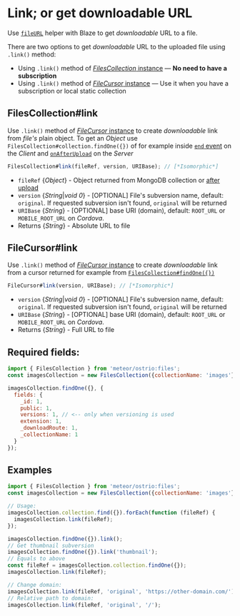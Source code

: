 # Link; or get downloadable URL

Use [`fileURL`](https://github.com/veliovgroup/Meteor-Files/blob/master/docs/template-helper.md) helper with Blaze to get *downloadable* URL to a file.

There are two options to get *downloadable* URL to the uploaded file using `.link()` method:

- Using `.link()` method of [*FilesCollection* instance](https://github.com/veliovgroup/Meteor-Files/blob/master/docs/constructor.md) — __No need to have a subscription__
- Using `.link()` method of [*FileCursor* instance](https://github.com/veliovgroup/Meteor-Files/blob/master/docs/FileCursor.md) — Use it when you have a subscription or local static collection

## FilesCollection#link

Use `.link()` method of [*FileCursor* instance](https://github.com/veliovgroup/Meteor-Files/blob/master/docs/FileCursor.md) to create *downloadable* link from *file's* plain object. To get an *Object* use `FilesCollection#collection.findOne({})` of for example inside [`end` event](https://github.com/veliovgroup/Meteor-Files/blob/master/docs/insert.md) on the *Client* and [`onAfterUpload`](https://github.com/veliovgroup/Meteor-Files/blob/master/docs/constructor.md) on the *Server*

```js
FilesCollection#link(fileRef, version, URIBase); // [*Isomorphic*]
```

- `fileRef` {*Object*} - Object returned from MongoDB collection or [after upload](https://github.com/veliovgroup/meteor-files-website/blob/master/imports/client/upload/upload-form.js#L194-L205)
- `version` {*String*|*void 0*} - [OPTIONAL] File's subversion name, default: `original`. If requested subversion isn't found, `original` will be returned
- `URIBase` {*String*} - [OPTIONAL] base URI (domain), default: `ROOT_URL` or `MOBILE_ROOT_URL` on *Cordova*.
- Returns {*String*} - Absolute URL to file

## FileCursor#link

Use `.link()` method of [*FileCursor* instance](https://github.com/veliovgroup/Meteor-Files/blob/master/docs/FileCursor.md) to create *downloadable* link from a cursor returned for example from [`FilesCollection#findOne({})`](https://github.com/veliovgroup/Meteor-Files/blob/master/docs/findOne.md)

```js
FileCursor#link(version, URIBase); // [*Isomorphic*]
```

- `version` {*String*|*void 0*} - [OPTIONAL] File's subversion name, default: `original`. If requested subversion isn't found, `original` will be returned
- `URIBase` {*String*} - [OPTIONAL] base URI (domain), default: `ROOT_URL` or `MOBILE_ROOT_URL` on *Cordova*.
- Returns {*String*} - Full URL to file

## Required fields:

```js
import { FilesCollection } from 'meteor/ostrio:files';
const imagesCollection = new FilesCollection({collectionName: 'images'});

imagesCollection.findOne({}, {
  fields: {
    _id: 1,
    public: 1,
    versions: 1, // <-- only when versioning is used
    extension: 1,
    _downloadRoute: 1,
    _collectionName: 1
  }
});
```

## Examples

```js
import { FilesCollection } from 'meteor/ostrio:files';
const imagesCollection = new FilesCollection({collectionName: 'images'});

// Usage:
imagesCollection.collection.find({}).forEach(function (fileRef) {
  imagesCollection.link(fileRef);
});

imagesCollection.findOne({}).link();
// Get thumbnail subversion
imagesCollection.findOne({}).link('thumbnail');
// Equals to above
const fileRef = imagesCollection.collection.findOne({});
imagesCollection.link(fileRef);

// Change domain:
imagesCollection.link(fileRef, 'original', 'https://other-domain.com/');
// Relative path to domain:
imagesCollection.link(fileRef, 'original', '/');
```
